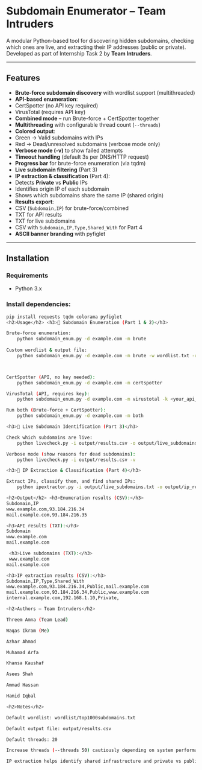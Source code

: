 <h1>Subdomain Enumerator – Team Intruders</h1>

A modular Python-based tool for discovering hidden subdomains, checking which ones are live, and extracting their IP addresses (public or private).  
Developed as part of Internship Task 2 by <b>Team Intruders</b>.

---

<h2>Features</h2>

- <b>Brute-force subdomain discovery</b> with wordlist support (multithreaded)  
- <b>API-based enumeration</b>:  
- CertSpotter (no API key required)  
- VirusTotal (requires API key)  
- <b>Combined mode</b> – run Brute-force + CertSpotter together  
- <b>Multithreading</b> with configurable thread count (`--threads`)  
- <b>Colored output</b>:  
- Green → Valid subdomains with IPs  
- Red → Dead/unresolved subdomains (verbose mode only)  
- <b>Verbose mode (-v)</b> to show failed attempts  
- <b>Timeout handling</b> (default 3s per DNS/HTTP request)  
- <b>Progress bar</b> for brute-force enumeration (via tqdm)  
- <b>Live subdomain filtering</b> (Part 3)  
- <b>IP extraction & classification</b> (Part 4):  
- Detects <b>Private</b> vs <b>Public</b> IPs  
- Identifies origin IP of each subdomain  
- Shows which subdomains share the same IP (shared origin)  
- <b>Results export</b>:  
- CSV (`Subdomain,IP`) for brute-force/combined  
- TXT for API results  
- TXT for live subdomains  
- CSV with `Subdomain,IP,Type,Shared_With` for Part 4  
- <b>ASCII banner branding</b> with pyfiglet  

---

<h2>Installation</h2>

<h3>Requirements</h3>

- Python 3.x  

<h3>Install dependencies:</h3>

```bash
pip install requests tqdm colorama pyfiglet
<h2>Usage</h2> <h3>🔹 Subdomain Enumeration (Part 1 & 2)</h3>

Brute-force enumeration:
	python subdomain_enum.py -d example.com -m brute
	
Custom wordlist & output file:
	python subdomain_enum.py -d example.com -m brute -w wordlist.txt -o results.csv



CertSpotter (API, no key needed):
	python subdomain_enum.py -d example.com -m certspotter

VirusTotal (API, requires key):
	python subdomain_enum.py -d example.com -m virustotal -k <your_api_key>

Run both (Brute-force + CertSpotter):
	python subdomain_enum.py -d example.com -m both

<h3>🔹 Live Subdomain Identification (Part 3)</h3>

Check which subdomains are live:
	python livecheck.py -i output/results.csv -o output/live_subdomains.txt

Verbose mode (show reasons for dead subdomains):
	python livecheck.py -i output/results.csv -v

<h3>🔹 IP Extraction & Classification (Part 4)</h3>

Extract IPs, classify them, and find shared IPs:
	python ipextractor.py -i output/live_subdomains.txt -o output/ip_results.csv

<h2>Output</h2> <h3>Enumeration results (CSV):</h3>
Subdomain,IP
www.example.com,93.184.216.34
mail.example.com,93.184.216.35

<h3>API results (TXT):</h3>
Subdomain
www.example.com
mail.example.com

 <h3>Live subdomains (TXT):</h3>
 www.example.com
mail.example.com

<h3>IP extraction results (CSV):</h3>
Subdomain,IP,Type,Shared_With
www.example.com,93.184.216.34,Public,mail.example.com
mail.example.com,93.184.216.34,Public,www.example.com
internal.example.com,192.168.1.10,Private,

<h2>Authors – Team Intruders</h2>

Threem Amna (Team Lead)

Waqas Ikram (Me)

Azhar Ahmad

Muhamad Arfa

Khansa Kaushaf

Asees Shah

Ammad Hassan

Hamid Iqbal

<h2>Notes</h2>

Default wordlist: wordlist/top1000subdomains.txt

Default output file: output/results.csv

Default threads: 20

Increase threads (--threads 50) cautiously depending on system performance

IP extraction helps identify shared infrastructure and private vs public IPs





